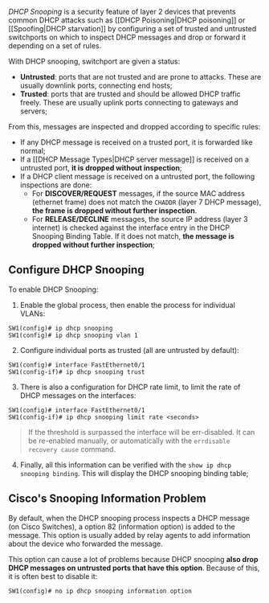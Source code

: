 *DHCP Snooping* is a security feature of layer 2 devices that prevents common DHCP attacks such as [[DHCP Poisoning|DHCP poisoning]] or [[Spoofing|DHCP starvation]] by configuring a set of trusted and untrusted switchports on which to inspect DHCP messages and drop or forward it depending on a set of rules.

With DHCP snooping, switchport are given a status:

- **Untrusted**: ports that are not trusted and are prone to attacks. These are usually downlink ports, connecting end hosts;
- **Trusted**: ports that are trusted and should be allowed DHCP traffic freely. These are usually uplink ports connecting to gateways and servers;

From this, messages are inspected and dropped according to specific rules:

- If any DHCP message is received on a trusted port, it is forwarded like normal;
- If a [[DHCP Message Types|DHCP server message]] is received on a untrusted port, **it is dropped without inspection**;
- If a DHCP client message is received on a untrusted port, the following inspections are done:
	- For **DISCOVER/REQUEST** messages, if the source MAC address (ethernet frame) does not match the `CHADDR` (layer 7 DHCP message), **the frame is dropped without further inspection**.
	- For **RELEASE/DECLINE** messages, the source IP address (layer 3 internet) is checked against the interface entry in the DHCP Snooping Binding Table. If it does not match, **the message is dropped without further inspection**;

## Configure DHCP Snooping

To enable DHCP Snooping:

1. Enable the global process, then enable the process for individual VLANs:
```IOS
SW1(config)# ip dhcp snooping
SW1(config)# ip dhcp snooping vlan 1
```

2. Configure individual ports as trusted (all are untrusted by default):
```IOS
SW1(config)# interface FastEthernet0/1
SW1(config-if)# ip dhcp snooping trust
```

3. There is also a configuration for DHCP rate limit, to limit the rate of DHCP messages on the interfaces:
```IOS
SW1(config)# interface FastEthernet0/1
SW1(config-if)# ip dhcp snooping limit rate <seconds>
```
>If the threshold is surpassed the interface will be err-disabled. It can be re-enabled manually, or automatically with the `errdisable recovery cause` command.

4. Finally, all this information can be verified with the `show ip dhcp snooping binding`. This will display the DHCP snooping binding table;
## Cisco's Snooping Information Problem

By default, when the DHCP snooping process inspects a DHCP message (on Cisco Switches), a option 82 (information option) is added to the message. This option is usually added by relay agents to add information about the device who forwarded the message.

This option can cause a lot of problems because DHCP snooping **also drop DHCP messages on untrusted ports that have this option**. Because of this, it is often best to disable it:

```IOS
SW1(config)# no ip dhcp snooping information option
```


